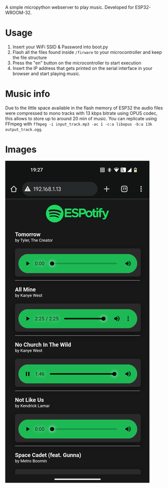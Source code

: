 A simple micropython webserver to play music. Developed for ESP32-WROOM-32.
# Usage
1) Insert your WiFi SSID & Password into boot.py
2) Flash all the files found inside `/firware` to your microcontroller and keep the file structure 
3) Press the "en" button on the microcontroller to start execution
4) Insert the IP address that gets printed on the serial interface in your browser and start playing music.
# Music info
Due to the little space available in the flash memory of ESP32 the audio files were compressed to mono tracks with 13 kbps bitrate using OPUS codec, this allows to store up to around 20 min of music.
You can replicate using FFmpeg with `ffmpeg -i input_track.mp3 -ac 1 -c:a libopus -b:a 13k output_track.ogg`.
# Images
![Interface](<Screenshot_20250303-192720.png>)
